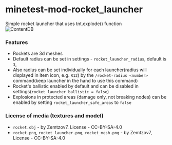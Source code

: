 # minetest-mod-rocket_launcher
Simple rocket launcher that uses tnt.explode() function  
![ContentDB](https://content.minetest.net/packages/Zemtzov7/rocket_launcher/shields/downloads/)
### Features
* Rockets are 3d meshes
* Default radius can be set in settings - `rocket_launcher_radius`, default is `3`,
* Also radius can be set individually for each launcher(radius will displayed in item icon, e.g. `R12`) by the `/rocket-radius <number>` command(keep launcher in the hand to use this command)
* Rocket's ballistic enabled by default and can be disabled in settings(`rocket_launcher_ballistic = false`)
* Explosions in protected areas (damage only, not breaking nodes) can be enabled by setting `rocket_launcher_safe_areas` to `false`

### License of media (textures and model)
* `rocket.obj` - by Zemtzov7. License - CC-BY-SA-4.0
* `rocket.png`, `rocket_launcher.png`, `rocket_mesh.png` - by Zemtzov7, License - CC-BY-SA-4.0
